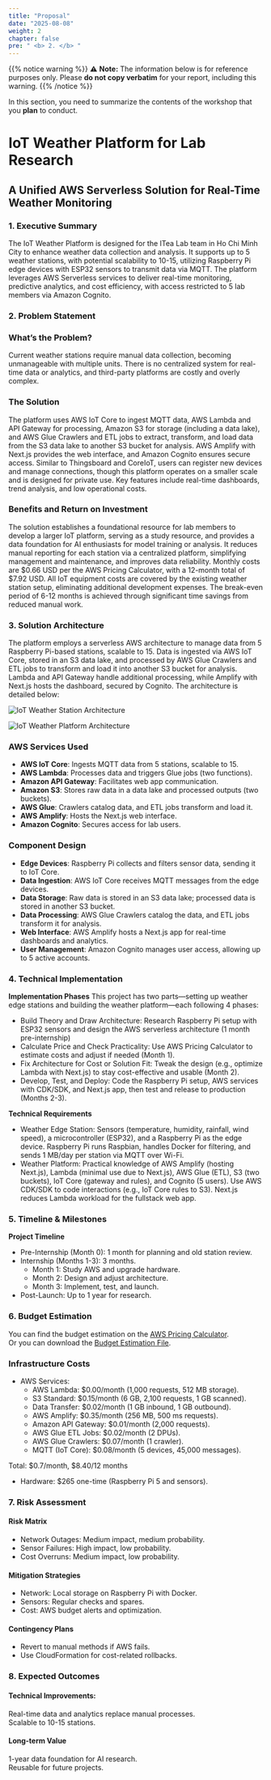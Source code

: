 ```yaml
---
title: "Proposal"
date: "2025-08-08"
weight: 2
chapter: false
pre: " <b> 2. </b> "
---
```


{{% notice warning %}}
⚠️ **Note:** The information below is for reference purposes only. Please **do not copy verbatim** for your report, including this warning.
{{% /notice %}}

In this section, you need to summarize the contents of the workshop that you **plan** to conduct.

# IoT Weather Platform for Lab Research

## A Unified AWS Serverless Solution for Real-Time Weather Monitoring

### 1. Executive Summary

The IoT Weather Platform is designed for the ITea Lab team in Ho Chi Minh City to enhance weather data collection and analysis. It supports up to 5 weather stations, with potential scalability to 10-15, utilizing Raspberry Pi edge devices with ESP32 sensors to transmit data via MQTT. The platform leverages AWS Serverless services to deliver real-time monitoring, predictive analytics, and cost efficiency, with access restricted to 5 lab members via Amazon Cognito.

### 2. Problem Statement

### What’s the Problem?

Current weather stations require manual data collection, becoming unmanageable with multiple units. There is no centralized system for real-time data or analytics, and third-party platforms are costly and overly complex.

### The Solution

The platform uses AWS IoT Core to ingest MQTT data, AWS Lambda and API Gateway for processing, Amazon S3 for storage (including a data lake), and AWS Glue Crawlers and ETL jobs to extract, transform, and load data from the S3 data lake to another S3 bucket for analysis. AWS Amplify with Next.js provides the web interface, and Amazon Cognito ensures secure access. Similar to Thingsboard and CoreIoT, users can register new devices and manage connections, though this platform operates on a smaller scale and is designed for private use. Key features include real-time dashboards, trend analysis, and low operational costs.

### Benefits and Return on Investment

The solution establishes a foundational resource for lab members to develop a larger IoT platform, serving as a study resource, and provides a data foundation for AI enthusiasts for model training or analysis. It reduces manual reporting for each station via a centralized platform, simplifying management and maintenance, and improves data reliability. Monthly costs are $0.66 USD per the AWS Pricing Calculator, with a 12-month total of $7.92 USD. All IoT equipment costs are covered by the existing weather station setup, eliminating additional development expenses. The break-even period of 6-12 months is achieved through significant time savings from reduced manual work.

### 3. Solution Architecture

The platform employs a serverless AWS architecture to manage data from 5 Raspberry Pi-based stations, scalable to 15. Data is ingested via AWS IoT Core, stored in an S3 data lake, and processed by AWS Glue Crawlers and ETL jobs to transform and load it into another S3 bucket for analysis. Lambda and API Gateway handle additional processing, while Amplify with Next.js hosts the dashboard, secured by Cognito. The architecture is detailed below:

![IoT Weather Station Architecture](/images/2-Proposal/edge_architecture.jpeg)

![IoT Weather Platform Architecture](/images/2-Proposal/platform_architecture.jpeg)

### AWS Services Used

- **AWS IoT Core**: Ingests MQTT data from 5 stations, scalable to 15.
- **AWS Lambda**: Processes data and triggers Glue jobs (two functions).
- **Amazon API Gateway**: Facilitates web app communication.
- **Amazon S3**: Stores raw data in a data lake and processed outputs (two buckets).
- **AWS Glue**: Crawlers catalog data, and ETL jobs transform and load it.
- **AWS Amplify**: Hosts the Next.js web interface.
- **Amazon Cognito**: Secures access for lab users.

### Component Design

- **Edge Devices**: Raspberry Pi collects and filters sensor data, sending it to IoT Core.
- **Data Ingestion**: AWS IoT Core receives MQTT messages from the edge devices.
- **Data Storage**: Raw data is stored in an S3 data lake; processed data is stored in another S3 bucket.
- **Data Processing**: AWS Glue Crawlers catalog the data, and ETL jobs transform it for analysis.
- **Web Interface**: AWS Amplify hosts a Next.js app for real-time dashboards and analytics.
- **User Management**: Amazon Cognito manages user access, allowing up to 5 active accounts.

### 4. Technical Implementation

**Implementation Phases**
This project has two parts—setting up weather edge stations and building the weather platform—each following 4 phases:

- Build Theory and Draw Architecture: Research Raspberry Pi setup with ESP32 sensors and design the AWS serverless architecture (1 month pre-internship)
- Calculate Price and Check Practicality: Use AWS Pricing Calculator to estimate costs and adjust if needed (Month 1).
- Fix Architecture for Cost or Solution Fit: Tweak the design (e.g., optimize Lambda with Next.js) to stay cost-effective and usable (Month 2).
- Develop, Test, and Deploy: Code the Raspberry Pi setup, AWS services with CDK/SDK, and Next.js app, then test and release to production (Months 2-3).

**Technical Requirements**

- Weather Edge Station: Sensors (temperature, humidity, rainfall, wind speed), a microcontroller (ESP32), and a Raspberry Pi as the edge device. Raspberry Pi runs Raspbian, handles Docker for filtering, and sends 1 MB/day per station via MQTT over Wi-Fi.
- Weather Platform: Practical knowledge of AWS Amplify (hosting Next.js), Lambda (minimal use due to Next.js), AWS Glue (ETL), S3 (two buckets), IoT Core (gateway and rules), and Cognito (5 users). Use AWS CDK/SDK to code interactions (e.g., IoT Core rules to S3). Next.js reduces Lambda workload for the fullstack web app.

### 5. Timeline & Milestones

**Project Timeline**

- Pre-Internship (Month 0): 1 month for planning and old station review.
- Internship (Months 1-3): 3 months.
  - Month 1: Study AWS and upgrade hardware.
  - Month 2: Design and adjust architecture.
  - Month 3: Implement, test, and launch.
- Post-Launch: Up to 1 year for research.

### 6. Budget Estimation

You can find the budget estimation on the [AWS Pricing Calculator](https://calculator.aws/#/estimate?id=621f38b12a1ef026842ba2ddfe46ff936ed4ab01).  
Or you can download the [Budget Estimation File](../attachments/budget_estimation.pdf).

### Infrastructure Costs

- AWS Services:
  - AWS Lambda: $0.00/month (1,000 requests, 512 MB storage).
  - S3 Standard: $0.15/month (6 GB, 2,100 requests, 1 GB scanned).
  - Data Transfer: $0.02/month (1 GB inbound, 1 GB outbound).
  - AWS Amplify: $0.35/month (256 MB, 500 ms requests).
  - Amazon API Gateway: $0.01/month (2,000 requests).
  - AWS Glue ETL Jobs: $0.02/month (2 DPUs).
  - AWS Glue Crawlers: $0.07/month (1 crawler).
  - MQTT (IoT Core): $0.08/month (5 devices, 45,000 messages).

Total: $0.7/month, $8.40/12 months

- Hardware: $265 one-time (Raspberry Pi 5 and sensors).

### 7. Risk Assessment

#### Risk Matrix

- Network Outages: Medium impact, medium probability.
- Sensor Failures: High impact, low probability.
- Cost Overruns: Medium impact, low probability.

#### Mitigation Strategies

- Network: Local storage on Raspberry Pi with Docker.
- Sensors: Regular checks and spares.
- Cost: AWS budget alerts and optimization.

#### Contingency Plans

- Revert to manual methods if AWS fails.
- Use CloudFormation for cost-related rollbacks.

### 8. Expected Outcomes

#### Technical Improvements:

Real-time data and analytics replace manual processes.  
Scalable to 10-15 stations.

#### Long-term Value

1-year data foundation for AI research.  
Reusable for future projects.
